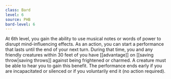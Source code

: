 ```yaml
---
class: Bard
level: 6
source: PHB
bard-level: 6
---
```


At 6th level, you gain the ability to use musical notes or words of power to disrupt mind-influencing effects. As an action, you can start a performance that lasts until the end of your next turn. During that time, you and any friendly creatures within 30 feet of you have [[advantage]] on [[saving throw|saving throws]] against being frightened or charmed. A creature must be able to hear you to gain this benefit. The performance ends early if you are incapacitated or silenced or if you voluntarily end it (no action required).

